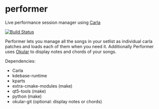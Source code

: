 # performer
Live performance session manager using [Carla](https://github.com/falktx/Carla)

[![Build Status](https://travis-ci.org/progwolff/performer.svg?branch=master)](https://travis-ci.org/progwolff/performer)

Performer lets you manage all the songs in your setlist as individual carla patches and loads each of them when you need it.
Additionally Performer uses [Okular](https://github.com/KDE/okular) to display notes and chords of your songs.

Dependencies:
* Carla
* kdebase-runtime
* kparts 
* extra-cmake-modules (make)
* qt5-tools (make)
* python (make)
* okular-git (optional: display notes or chords)

